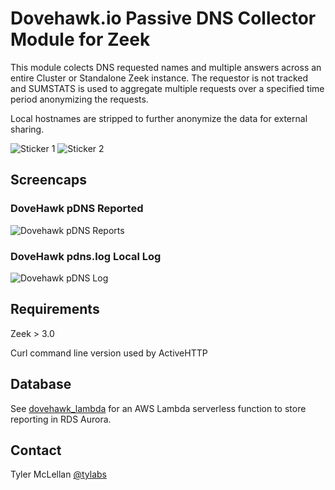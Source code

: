 # Dovehawk.io Passive DNS Collector Module for Zeek

This module colects DNS requested names and multiple answers across an entire Cluster or Standalone Zeek instance.  The requestor is not tracked and SUMSTATS is used to aggregate multiple requests over a specified time period anonymizing the requests.

Local hostnames are stripped to further anonymize the data for external sharing.

![Sticker 1](https://dovehawk.io/images/dovehawk_sticker1.png "Sticker 1") ![Sticker 2](https://dovehawk.io/images/dovehawk_sticker2.png "Sticker 2")

## Screencaps

### DoveHawk pDNS Reported

![Dovehawk pDNS Reports](https://dovehawk.io/images/dovehawk_dns.png "Dovehawk pDNS")


### DoveHawk pdns.log Local Log

![Dovehawk pDNS Log](https://dovehawk.io/images/pdnslog.png "Dovehawk pDNS Log")


## Requirements

Zeek > 3.0

Curl command line version used by ActiveHTTP


## Database

See [dovehawk_lambda](https://github.com/tylabs/dovehawk_lambda) for an AWS Lambda serverless function to store reporting in RDS Aurora.


## Contact

Tyler McLellan [@tylabs](https://twitter.com/tylabs)

